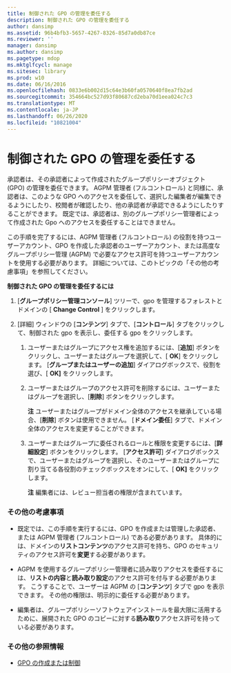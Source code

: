 ```yaml
---
title: 制御された GPO の管理を委任する
description: 制御された GPO の管理を委任する
author: dansimp
ms.assetid: 96b4bfb3-5657-4267-8326-85d7a0db87ce
ms.reviewer: ''
manager: dansimp
ms.author: dansimp
ms.pagetype: mdop
ms.mktglfcycl: manage
ms.sitesec: library
ms.prod: w10
ms.date: 06/16/2016
ms.openlocfilehash: 0833e6b002d15c64e3b60fa0570640f8ea7fb2ad
ms.sourcegitcommit: 354664bc527d93f80687cd2eba70d1eea024c7c3
ms.translationtype: MT
ms.contentlocale: ja-JP
ms.lasthandoff: 06/26/2020
ms.locfileid: "10821004"
---
```

# 制御された GPO の管理を委任する


承認者は、その承認者によって作成されたグループポリシーオブジェクト (GPO) の管理を委任できます。 AGPM 管理者 (フルコントロール) と同様に、承認者は、このような GPO へのアクセスを委任して、選択した編集者が編集できるようにしたり、校閲者が確認したり、他の承認者が承認できるようにしたりすることができます。 既定では、承認者は、別のグループポリシー管理者によって作成された Gpo へのアクセスを委任することはできません。

この手順を完了するには、AGPM 管理者 (フルコントロール) の役割を持つユーザーアカウント、GPO を作成した承認者のユーザーアカウント、または高度なグループポリシー管理 (AGPM) で必要なアクセス許可を持つユーザーアカウントを使用する必要があります。 詳細については、このトピックの「その他の考慮事項」を参照してください。

**制御された GPO の管理を委任するには**

1.  [**グループポリシー管理コンソール**] ツリーで、gpo を管理するフォレストとドメインの [ **Change Control** ] をクリックします。

2.  [詳細] ウィンドウの [**コンテンツ**] タブで、[**コントロール**] タブをクリックして、制御された gpo を表示し、委任する gpo をクリックします。

    1.  ユーザーまたはグループにアクセス権を追加するには、[**追加**] ボタンをクリックし、ユーザーまたはグループを選択して、[ **OK**] をクリックします。 [**グループまたはユーザーの追加**] ダイアログボックスで、役割を選び、[ **OK]** をクリックします。

    2.  ユーザーまたはグループのアクセス許可を削除するには、ユーザーまたはグループを選択し、[**削除**] ボタンをクリックします。

        **注** ユーザーまたはグループがドメイン全体のアクセスを継承している場合、[**削除**] ボタンは使用できません。 [**ドメイン委任**] タブで、ドメイン全体のアクセスを変更することができます。

         

    3.  ユーザーまたはグループに委任されるロールと権限を変更するには、[**詳細設定**] ボタンをクリックします。 [**アクセス許可**] ダイアログボックスで、ユーザーまたはグループを選択し、そのユーザーまたはグループに割り当てる各役割のチェックボックスをオンにして、[ **OK]** をクリックします。

        **注** 編集者には、レビュー担当者の権限が含まれています。

         

### その他の考慮事項

-   既定では、この手順を実行するには、GPO を作成または管理した承認者、または AGPM 管理者 (フルコントロール) である必要があります。 具体的には、ドメインの**リストコンテンツ**のアクセス許可を持ち、GPO のセキュリティのアクセス許可を**変更**する必要があります。

-   AGPM を使用するグループポリシー管理者に読み取りアクセスを委任するには、**リストの内容**と**読み取り設定**のアクセス許可を付与する必要があります。 こうすることで、ユーザーは AGPM の [**コンテンツ**] タブで gpo を表示できます。 その他の権限は、明示的に委任する必要があります。

-   編集者は、グループポリシーソフトウェアインストールを最大限に活用するために、展開された GPO のコピーに対する**読み取り**アクセス許可を持っている必要があります。

### その他の参照情報

-   [GPO の作成または制御](creating-or-controlling-a-gpo-agpm40-app.md)

 

 





